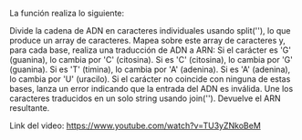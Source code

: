 La función realiza lo siguiente: 

Divide la cadena de ADN en caracteres individuales usando split(''), lo que produce un array de caracteres.
Mapea sobre este array de caracteres y, para cada base, realiza una traducción de ADN a ARN:
Si el carácter es 'G' (guanina), lo cambia por 'C' (citosina).
Si es 'C' (citosina), lo cambia por 'G' (guanina).
Si es 'T' (timina), lo cambia por 'A' (adenina).
Si es 'A' (adenina), lo cambia por 'U' (uracilo).
Si el carácter no coincide con ninguna de estas bases, lanza un error indicando que la entrada del ADN es inválida.
Une los caracteres traducidos en un solo string usando join('').
Devuelve el ARN resultante.


Link del video: https://www.youtube.com/watch?v=TU3yZNkoBeM